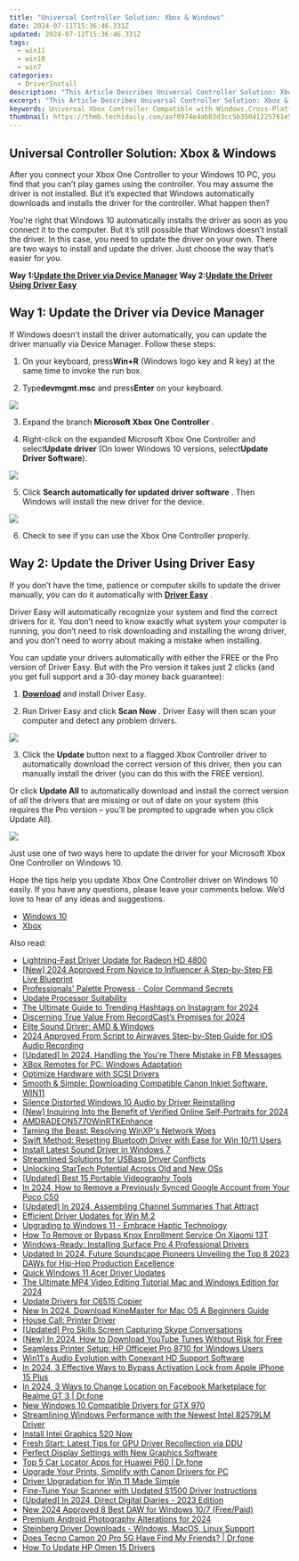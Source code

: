 ```yaml
---
title: "Universal Controller Solution: Xbox & Windows"
date: 2024-07-11T15:36:46.331Z
updated: 2024-07-12T15:36:46.331Z
tags:
  - win11
  - win10
  - win7
categories:
  - DriverInstall
description: "This Article Describes Universal Controller Solution: Xbox & Windows"
excerpt: "This Article Describes Universal Controller Solution: Xbox & Windows"
keywords: Universal Xbox Controller Compatible with Windows,Cross-Platform Control for Xbox & Windows PCs,Multiplatform Gaming Controllers (Xbox & Windows),Xbox One Controller for Windows 10/11,Universal Gamepad Connectivity,Console to PC Controlling Solutions (Xbox & Windows),Xbox and Windows Unified Gaming Controller
thumbnail: https://thmb.techidaily.com/aaf0974e4ab83d3cc5b35041225761e54de0f8418307a4877fba8e369a6e30f0.jpg
---
```


## Universal Controller Solution: Xbox & Windows

 After you connect your Xbox One Controller to your Windows 10 PC, you find that you can’t play games using the controller. You may assume the driver is not installed. But it’s expected that Windows automatically downloads and installs the driver for the controller. What happen then?

 You’re right that Windows 10 automatically installs the driver as soon as you connect it to the computer. But it’s still possible that Windows doesn’t install the driver. In this case, you need to update the driver on your own. There are two ways to install and update the driver. Just choose the way that’s easier for you.

 **Way 1:[Update the Driver via Device Manager](#way1)**
 **Way 2:[Update the Driver Using Driver Easy](#way2)**

## Way 1: Update the Driver via Device Manager

 If Windows doesn’t install the driver automatically, you can update the driver manually via Device Manager. Follow these steps:

 1) On your keyboard, press**Win+R** (Windows logo key and R key) at the same time to invoke the run box.

 2) Type**devmgmt.msc** and press**Enter** on your keyboard.

![](https://images.drivereasy.com/wp-content/uploads/2018/01/img_5a4b53c31d84f.png)

 3) Expand the branch **Microsoft Xbox One Controller** .

 4) Right-click on the expanded Microsoft Xbox One Controller and select**Update driver** (On lower Windows 10 versions, select**Update Driver Software**).

![](https://images.drivereasy.com/wp-content/uploads/2017/06/img_594771392eb47.png)

 5) Click **Search automatically for updated driver software** . Then Windows will install the new driver for the device.

![](https://images.drivereasy.com/wp-content/uploads/2017/06/img_5947718be7bb5.png)

6) Check to see if you can use the Xbox One Controller properly.

## Way 2: Update the Driver Using Driver Easy

 If you don’t have the time, patience or computer skills to update the driver manually,  you can do it automatically with **[Driver Easy](https://tools.techidaily.com/drivereasy/download/)**  .

 Driver Easy will automatically recognize your system and find the correct drivers for it. You don’t need to know exactly what system your computer is running, you don’t need to risk downloading and installing the wrong driver, and you don’t need to worry about making a mistake when installing.

 You can update your drivers automatically with either the FREE or the Pro version of Driver Easy. But with the Pro version it takes just 2 clicks (and you get full support and a 30-day money back guarantee):

 1) **[Download](https://tools.techidaily.com/drivereasy/download/)**   and install Driver Easy.

 2) Run Driver Easy and click **Scan Now** . Driver Easy will then scan your computer and detect any problem drivers.

![](https://images.drivereasy.com/wp-content/uploads/2018/01/img_5a4b5465270d8.png)

 3) Click the **Update** button next to a flagged Xbox Controller driver to automatically download the correct version of this driver, then you can manually install the driver (you can do this with the FREE version).

 Or click **Update All**  to automatically download and install the correct version of _all_   the drivers that are missing or out of date on your system (this requires the Pro version – you’ll be prompted to upgrade when you click Update All).

![](https://images.drivereasy.com/wp-content/uploads/2018/01/img_5a4b54a1c9593.jpg)

 Just use one of two ways here to update the driver for your Microsoft Xbox One Controller on Windows 10.

 Hope the tips help you update Xbox One Controller driver on Windows 10 easily. If you have any questions, please leave your comments below. We’d love to hear of any ideas and suggestions.

* [Windows 10](https://tools.techidaily.com/drivereasy/download/)
* [Xbox](https://store.drivereasy.com/order/cart.php?PRODS=4731822&QTY=1&AFFILIATE=108875)

<ins class="adsbygoogle"
     style="display:block"
     data-ad-format="autorelaxed"
     data-ad-client="ca-pub-7571918770474297"
     data-ad-slot="1223367746"></ins>



<ins class="adsbygoogle"
     style="display:block"
     data-ad-client="ca-pub-7571918770474297"
     data-ad-slot="8358498916"
     data-ad-format="auto"
     data-full-width-responsive="true"></ins>



<span class="atpl-alsoreadstyle">Also read:</span>
<div><ul>
<li><a href="https://driver-install.techidaily.com/lightning-fast-driver-update-for-radeon-hd-4800/"><u>Lightning-Fast Driver Update for Radeon HD 4800</u></a></li>
<li><a href="https://facebook-videos.techidaily.com/new-2024-approved-from-novice-to-influencer-a-step-by-step-fb-live-blueprint/"><u>[New] 2024 Approved  From Novice to Influencer  A Step-by-Step FB Live Blueprint</u></a></li>
<li><a href="https://extra-tips.techidaily.com/professionals-palette-prowess-color-command-secrets/"><u>Professionals' Palette Prowess - Color Command Secrets</u></a></li>
<li><a href="https://driver-install.techidaily.com/update-processor-suitability/"><u>Update Processor Suitability</u></a></li>
<li><a href="https://instagram-video-files.techidaily.com/the-ultimate-guide-to-trending-hashtags-on-instagram-for-2024/"><u>The Ultimate Guide to Trending Hashtags on Instagram for 2024</u></a></li>
<li><a href="https://video-screen-grab.techidaily.com/discerning-true-value-from-recordcasts-promises-for-2024/"><u>Discerning True Value From RecordCast’s Promises for 2024</u></a></li>
<li><a href="https://driver-install.techidaily.com/elite-sound-driver-amd-and-windows/"><u>Elite Sound Driver: AMD & Windows</u></a></li>
<li><a href="https://some-techniques.techidaily.com/2024-approved-from-script-to-airwaves-step-by-step-guide-for-ios-audio-recording/"><u>2024 Approved  From Script to Airwaves  Step-by-Step Guide for iOS Audio Recording</u></a></li>
<li><a href="https://facebook-videos.techidaily.com/updated-in-2024-handling-the-youre-there-mistake-in-fb-messages/"><u>[Updated] In 2024, Handling the You're There Mistake in FB Messages</u></a></li>
<li><a href="https://driver-install.techidaily.com/xbox-remotes-for-pc-windows-adaptation/"><u>XBox Remotes for PC: Windows Adaptation</u></a></li>
<li><a href="https://driver-install.techidaily.com/optimize-hardware-with-scsi-drivers/"><u>Optimize Hardware with SCSI Drivers</u></a></li>
<li><a href="https://driver-install.techidaily.com/smooth-and-simple-downloading-compatible-canon-inkjet-software-win11/"><u>Smooth & Simple: Downloading Compatible Canon Inkjet Software, WIN11</u></a></li>
<li><a href="https://driver-install.techidaily.com/silence-distorted-windows-10-audio-by-driver-reinstalling/"><u>Silence Distorted Windows 10 Audio by Driver Reinstalling</u></a></li>
<li><a href="https://instagram-videos.techidaily.com/new-inquiring-into-the-benefit-of-verified-online-self-portraits-for-2024/"><u>[New] Inquiring Into the Benefit of Verified Online Self-Portraits for 2024</u></a></li>
<li><a href="https://driver-install.techidaily.com/amdradeon5770winrtkenhance/"><u>AMDRADEON5770WinRTKEnhance</u></a></li>
<li><a href="https://driver-install.techidaily.com/taming-the-beast-resolving-winxps-network-woes/"><u>Taming the Beast: Resolving WinXP's Network Woes</u></a></li>
<li><a href="https://driver-install.techidaily.com/swift-method-resetting-bluetooth-driver-with-ease-for-win-1011-users/"><u>Swift Method: Resetting Bluetooth Driver with Ease for Win 10/11 Users</u></a></li>
<li><a href="https://driver-install.techidaily.com/install-latest-sound-driver-in-windows-7/"><u>Install Latest Sound Driver in Windows 7</u></a></li>
<li><a href="https://driver-install.techidaily.com/streamlined-solutions-for-usbasp-driver-conflicts/"><u>Streamlined Solutions for USBasp Driver Conflicts</u></a></li>
<li><a href="https://driver-install.techidaily.com/unlocking-startech-potential-across-old-and-new-oss/"><u>Unlocking StarTech Potential Across Old and New OSs</u></a></li>
<li><a href="https://extra-hints.techidaily.com/updated-best-15-portable-videography-tools/"><u>[Updated] Best 15 Portable Videography Tools</u></a></li>
<li><a href="https://easy-unlock-android.techidaily.com/in-2024-how-to-remove-a-previously-synced-google-account-from-your-poco-c50-by-drfone-android/"><u>In 2024, How to Remove a Previously Synced Google Account from Your Poco C50</u></a></li>
<li><a href="https://youtube-sure.techidaily.com/ed-in-2024-assembling-channel-summaries-that-attract/"><u>[Updated] In 2024, Assembling Channel Summaries That Attract</u></a></li>
<li><a href="https://driver-install.techidaily.com/efficient-driver-updates-for-win-m2/"><u>Efficient Driver Updates for Win M.2</u></a></li>
<li><a href="https://driver-install.techidaily.com/upgrading-to-windows-11-embrace-haptic-technology/"><u>Upgrading to Windows 11 - Embrace Haptic Technology</u></a></li>
<li><a href="https://unlock-android.techidaily.com/how-to-remove-or-bypass-knox-enrollment-service-on-xiaomi-13t-by-drfone-android/"><u>How To Remove or Bypass Knox Enrollment Service On Xiaomi 13T</u></a></li>
<li><a href="https://driver-install.techidaily.com/windows-ready-installing-surface-pro-4-professional-drivers/"><u>Windows-Ready: Installing Surface Pro 4 Professional Drivers</u></a></li>
<li><a href="https://audio-shaping.techidaily.com/updated-in-2024-future-soundscape-pioneers-unveiling-the-top-8-2023-daws-for-hip-hop-production-excellence/"><u>Updated In 2024, Future Soundscape Pioneers Unveiling the Top 8 2023 DAWs for Hip-Hop Production Excellence</u></a></li>
<li><a href="https://driver-install.techidaily.com/quick-windows-11-acer-driver-updates/"><u>Quick Windows 11 Acer Driver Updates</u></a></li>
<li><a href="https://ai-video-tools.techidaily.com/the-ultimate-mp4-video-editing-tutorial-mac-and-windows-edition-for-2024/"><u>The Ultimate MP4 Video Editing Tutorial Mac and Windows Edition for 2024</u></a></li>
<li><a href="https://driver-install.techidaily.com/update-drivers-for-c6515-copier/"><u>Update Drivers for C6515 Copier</u></a></li>
<li><a href="https://video-content-creator.techidaily.com/new-in-2024-download-kinemaster-for-mac-os-a-beginners-guide/"><u>New In 2024, Download KineMaster for Mac OS A Beginners Guide</u></a></li>
<li><a href="https://driver-install.techidaily.com/house-call-printer-driver/"><u>House Call: Printer Driver</u></a></li>
<li><a href="https://digital-screen-recording.techidaily.com/updated-pro-skills-screen-capturing-skype-conversations/"><u>[Updated] Pro Skills  Screen Capturing Skype Conversations</u></a></li>
<li><a href="https://eaxpv-info.techidaily.com/new-in-2024-how-to-download-youtube-tunes-without-risk-for-free/"><u>[New] In 2024, How to Download YouTube Tunes Without Risk for Free</u></a></li>
<li><a href="https://driver-install.techidaily.com/seamless-printer-setup-hp-officejet-pro-8710-for-windows-users/"><u>Seamless Printer Setup: HP Officejet Pro 8710 for Windows Users</u></a></li>
<li><a href="https://driver-install.techidaily.com/win11s-audio-evolution-with-conexant-hd-support-software/"><u>Win11's Audio Evolution with Conexant HD Support Software</u></a></li>
<li><a href="https://activate-lock.techidaily.com/in-2024-3-effective-ways-to-bypass-activation-lock-from-apple-iphone-15-plus-by-drfone-ios/"><u>In 2024, 3 Effective Ways to Bypass Activation Lock from Apple iPhone 15 Plus</u></a></li>
<li><a href="https://fake-location.techidaily.com/in-2024-3-ways-to-change-location-on-facebook-marketplace-for-realme-gt-3-drfone-by-drfone-virtual-android/"><u>In 2024, 3 Ways to Change Location on Facebook Marketplace for Realme GT 3 | Dr.fone</u></a></li>
<li><a href="https://driver-install.techidaily.com/new-windows-10-compatible-drivers-for-gtx-970/"><u>New Windows 10 Compatible Drivers for GTX 970</u></a></li>
<li><a href="https://driver-install.techidaily.com/streamlining-windows-performance-with-the-newest-intel-82579lm-driver/"><u>Streamlining Windows Performance with the Newest Intel 82579LM Driver</u></a></li>
<li><a href="https://driver-install.techidaily.com/install-intel-graphics-520-now/"><u>Install Intel Graphics 520 Now</u></a></li>
<li><a href="https://driver-install.techidaily.com/fresh-start-latest-tips-for-gpu-driver-recollection-via-ddu/"><u>Fresh Start: Latest Tips for GPU Driver Recollection via DDU</u></a></li>
<li><a href="https://driver-install.techidaily.com/perfect-display-settings-with-new-graphics-software/"><u>Perfect Display Settings with New Graphics Software</u></a></li>
<li><a href="https://android-location-track.techidaily.com/top-5-car-locator-apps-for-huawei-p60-drfone-by-drfone-virtual-android/"><u>Top 5 Car Locator Apps for Huawei P60 | Dr.fone</u></a></li>
<li><a href="https://driver-install.techidaily.com/upgrade-your-prints-simplify-with-canon-drivers-for-pc/"><u>Upgrade Your Prints, Simplify with Canon Drivers for PC</u></a></li>
<li><a href="https://driver-install.techidaily.com/driver-upgradation-for-win-11-made-simple/"><u>Driver Upgradation for Win 11 Made Simple</u></a></li>
<li><a href="https://driver-install.techidaily.com/fine-tune-your-scanner-with-updated-s1500-driver-instructions/"><u>Fine-Tune Your Scanner with Updated S1500 Driver Instructions</u></a></li>
<li><a href="https://facebook-clips.techidaily.com/updated-in-2024-direct-digital-diaries-2023-edition/"><u>[Updated] In 2024, Direct Digital Diaries - 2023 Edition</u></a></li>
<li><a href="https://voice-adjusting.techidaily.com/new-2024-approved-8-best-daw-for-windows-107-freepaid/"><u>New 2024 Approved 8 Best DAW for Windows 10/7 (Free/Paid)</u></a></li>
<li><a href="https://extra-skills.techidaily.com/premium-android-photography-alterations-for-2024/"><u>Premium Android Photography Alterations for 2024</u></a></li>
<li><a href="https://driver-install.techidaily.com/steinberg-driver-downloads-windows-macos-linux-support/"><u>Steinberg Driver Downloads - Windows, MacOS, Linux Support</u></a></li>
<li><a href="https://location-social.techidaily.com/does-tecno-camon-20-pro-5g-have-find-my-friends-drfone-by-drfone-virtual-android/"><u>Does Tecno Camon 20 Pro 5G Have Find My Friends? | Dr.fone</u></a></li>
<li><a href="https://driver-install.techidaily.com/how-to-update-hp-omen-15-drivers/"><u>How To Update HP Omen 15 Drivers</u></a></li>
</ul></div>
